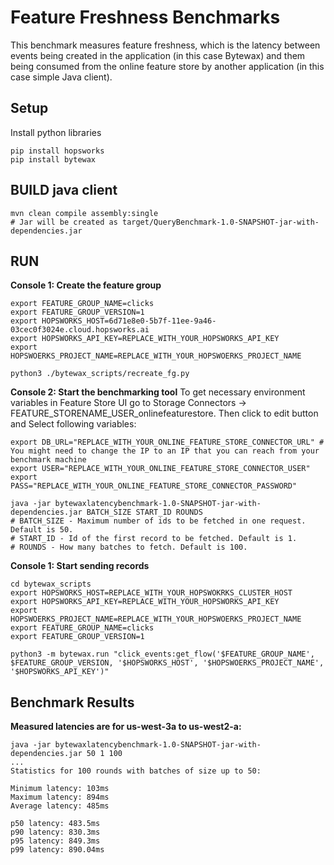 # Feature Freshness Benchmarks

This benchmark measures feature freshness, which is the latency between events being created in 
the application (in this case Bytewax) and them being consumed from the online feature store by another application 
(in this case simple Java client).

## Setup
Install python libraries 
```console
pip install hopsworks
pip install bytewax
```

## BUILD java client
```console
mvn clean compile assembly:single
# Jar will be created as target/QueryBenchmark-1.0-SNAPSHOT-jar-with-dependencies.jar
```

## RUN
**Console 1: Create the feature group**
```console
export FEATURE_GROUP_NAME=clicks
export FEATURE_GROUP_VERSION=1
export HOPSWORKS_HOST=6d71e8e0-5b7f-11ee-9a46-03cec0f3024e.cloud.hopsworks.ai
export HOPSWORKS_API_KEY=REPLACE_WITH_YOUR_HOPSWORKS_API_KEY
export HOPSWOERKS_PROJECT_NAME=REPLACE_WITH_YOUR_HOPSWOERKS_PROJECT_NAME

python3 ./bytewax_scripts/recreate_fg.py
```
**Console 2: Start the benchmarking tool**
To get necessary environment variables in Feature Store UI go to Storage Connectors -> 
FEATURE_STORENAME_USER_onlinefeaturestore. Then click to edit button and Select following variables:
```console
export DB_URL="REPLACE_WITH_YOUR_ONLINE_FEATURE_STORE_CONNECTOR_URL" # You might need to change the IP to an IP that you can reach from your benchmark machine
export USER="REPLACE_WITH_YOUR_ONLINE_FEATURE_STORE_CONNECTOR_USER"
export PASS="REPLACE_WITH_YOUR_ONLINE_FEATURE_STORE_CONNECTOR_PASSWORD"

java -jar bytewaxlatencybenchmark-1.0-SNAPSHOT-jar-with-dependencies.jar BATCH_SIZE START_ID ROUNDS
# BATCH_SIZE - Maximum number of ids to be fetched in one request. Default is 50.
# START_ID - Id of the first record to be fetched. Default is 1.
# ROUNDS - How many batches to fetch. Default is 100.
```

**Console 1: Start sending records**
```console
cd bytewax_scripts
export HOPSWORKS_HOST=REPLACE_WITH_YOUR_HOPSWOKRKS_CLUSTER_HOST
export HOPSWORKS_API_KEY=REPLACE_WITH_YOUR_HOPSWORKS_API_KEY
export HOPSWOERKS_PROJECT_NAME=REPLACE_WITH_YOUR_HOPSWOERKS_PROJECT_NAME
export FEATURE_GROUP_NAME=clicks
export FEATURE_GROUP_VERSION=1

python3 -m bytewax.run "click_events:get_flow('$FEATURE_GROUP_NAME', $FEATURE_GROUP_VERSION, '$HOPSWORKS_HOST', '$HOPSWOERKS_PROJECT_NAME', '$HOPSWORKS_API_KEY')"
```

## Benchmark Results

**Measured latencies are for us-west-3a to us-west2-a:**

```console
java -jar bytewaxlatencybenchmark-1.0-SNAPSHOT-jar-with-dependencies.jar 50 1 100
...
Statistics for 100 rounds with batches of size up to 50:

Minimum latency: 103ms
Maximum latency: 894ms
Average latency: 485ms

p50 latency: 483.5ms
p90 latency: 830.3ms
p95 latency: 849.3ms
p99 latency: 890.04ms
```

